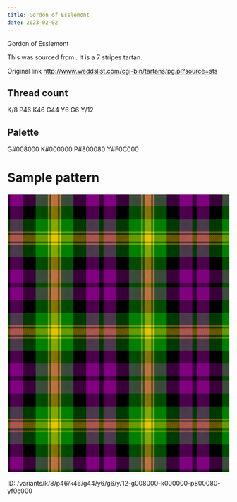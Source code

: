 ```yaml
---
title: Gordon of Esslemont
date: 2023-02-02
---
```

Gordon of Esslemont

This was sourced from <no value>.  It is a 7 stripes tartan.

Original link http://www.weddslist.com/cgi-bin/tartans/pg.pl?source=sts

## Thread count
K/8 P46 K46 G44 Y6 G6 Y/12

## Palette
G#008000 K#000000 P#800080 Y#F0C000

# Sample pattern

![Tartan detail](tartan.png "K/8 P46 K46 G44 Y6 G6 Y/12 tartan")

ID: /variants/k/8/p46/k46/g44/y6/g6/y/12-g008000-k000000-p800080-yf0c000
